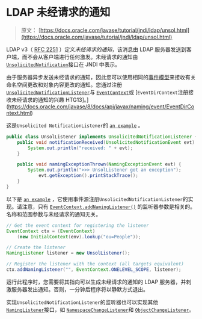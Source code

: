 # LDAP 未经请求的通知

> 原文： [https://docs.oracle.com/javase/tutorial/jndi/ldap/unsol.html](https://docs.oracle.com/javase/tutorial/jndi/ldap/unsol.html)

LDAP v3（ [RFC 2251](http://www.ietf.org/rfc/rfc2251.txt) ）定义*未经请求的通知*，该消息由 LDAP 服务器发送到客户端，而不会从客户端进行任何激发。未经请求的通知由 [`UnsolicitedNotification`](https://docs.oracle.com/javase/8/docs/api/javax/naming/ldap/UnsolicitedNotification.html)接口在 JNDI 中表示。

由于服务器异步发送未经请求的通知，因此您可以使用相同的[事件模型](https://docs.oracle.com/javase/jndi/tutorial/beyond/event/index.html)来接收有关命名空间更改和对象内容更改的通知。您通过注册 [`UnsolicitedNotificationListener`](https://docs.oracle.com/javase/8/docs/api/javax/naming/ldap/UnsolicitedNotificationListener.html)与 [`EventContext`](https://docs.oracle.com/javase/8/docs/api/javax/naming/event/EventContext.html)或 [`EventDirContext`注册接收未经请求的通知的兴趣 HTG13]。](https://docs.oracle.com/javase/8/docs/api/javax/naming/event/EventDirContext.html)

这是`Unsolicited NotificationListener`的 [`an example`](examples/RegUnsol.java) 。

```java
public class UnsolListener implements UnsolicitedNotificationListener {
    public void notificationReceived(UnsolicitedNotificationEvent evt) {
        System.out.println("received: " + evt);
    }

    public void namingExceptionThrown(NamingExceptionEvent evt) {
        System.out.println(">>> UnsolListener got an exception");
            evt.getException().printStackTrace();
    }
}

```

以下是 [`an example`](examples/RegUnsol.java) ，它使用事件源注册`UnsolicitedNotificationListener`的实现。请注意，只有 [`EventContext.addNamingListener()`](https://docs.oracle.com/javase/8/docs/api/javax/naming/event/EventContext.html#addNamingListener-javax.naming.Name-int-javax.naming.event.NamingListener-) 的监听器参数是相关的。名称和范围参数与未经请求的通知无关。

```java
// Get the event context for registering the listener
EventContext ctx = (EventContext)
    (new InitialContext(env).lookup("ou=People"));

// Create the listener
NamingListener listener = new UnsolListener();

// Register the listener with the context (all targets equivalent)
ctx.addNamingListener("", EventContext.ONELEVEL_SCOPE, listener);

```

运行此程序时，您需要将其指向可以生成未经请求的通知的 LDAP 服务器，并刺激服务器发出通知。否则，一分钟后程序将以静默方式退出。

实现`UnsolicitedNotificationListener`的监听器也可以实现其他 [`NamingListener`](https://docs.oracle.com/javase/8/docs/api/javax/naming/event/NamingListener.html)接口，如 [`NamespaceChangeListener`](https://docs.oracle.com/javase/8/docs/api/javax/naming/event/NamespaceChangeListener.html)和 [`ObjectChangeListener`](https://docs.oracle.com/javase/8/docs/api/javax/naming/event/ObjectChangeListener.html)。